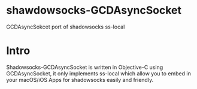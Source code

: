 # shawdowsocks-GCDAsyncSocket
GCDAsyncSokcet port of shadowsocks ss-local

# Intro
Shadowsocks-GCDAsyncSocket is written in Objective-C using GCDAsyncSocket, it only implements ss-local which allow you to embed in your macOS/iOS Apps for shadowsocks easily and friendly.
